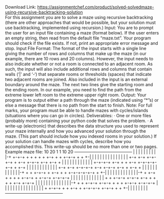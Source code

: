 Download Link: https://assignmentchef.com/product/solved-solvedmaze-using-recursive-backtracking-solution
<br>
For this assignment you are to solve a maze using recursive backtracking (there are other approaches that would be possible, but your solution must use backtracking, implemented using recursion.) Input: You are to prompt the user for an input file containing a maze (format below). If the user enters an empty string, then read from the default file “maze.txt”. Your program should check if the file exists. If not, print an appropriate error message and stop. Input File Format: The format of the input starts with a single line giving the number of rows and columns that make up the maze (in our example, there are 10 rows and 20 columns). However, the input needs to also indicate whether or not a room is connected to an adjacent room. As such, the input will also include additional rows and columns that contain walls (‘|’ and ‘-‘) that separate rooms or thresholds (spaces) that indicate two adjacent rooms are joined. Also included in the input is an external boundary around the maze. The next two lines give the starting room and the ending room. In our example, you need to find the path from the extreme lower left room to the extreme upper right room. Output: Your program is to output either a path through the maze (indicated using “*”s) or else a message that there is no path from the start to finish. Note: For full marks, your program must be able to handle mazes with cycles/islands (situations where you can go in circles). Deliverables: · One or more files (probably more) containing your python code that solves the problem. · A write-up (electronic) that describes the data structure you used to represent your maze internally and how you advanced your solution through the maze. (This part should include how you indexed rooms in your solution.) If your solution can handle mazes with cycles, describe how you accomplished this. This write-up should be no more than one or two pages. Example maze file: 10 20 1 1 10 20 —————————————– | | | | | | | | | |-+ +-+-+ + + + + + +-+ + + +-+-+ + + +-| | | | | | | | | | | | | | | +-+ +-+ +-+-+-+ + +-+ +-+-+ +-+ +-+ + | | | | | | | | | | | | +-+-+-+ +-+ + + +-+ +-+-+-+-+-+ + +-+ | | | | | | | | | | | | +-+ +-+ +-+-+-+ +-+ +-+-+ +-+ + +-+ + | | | | | | | | | | | |-+ + + +-+-+ + +-+ + + +-+-+-+-+-+ + +-| | | | | | | | | | | | |-+ + +-+ + + + + +-+-+ + +-+-+ +-+-+-+ | | | | | | | | | | | | | + + +-+-+ +-+-+ +-+ + + + + +-+ +-+-+ | | | | | | | | | | | | | |-+ + + +-+-+ +-+-+ + + + +-+-+ +-+-+-+ | | | | | | | | | | | | | | | | + +-+-+ + + +-+ + +-+-+-+ +-+-+ + + +-| | | | | | | | —————————————–